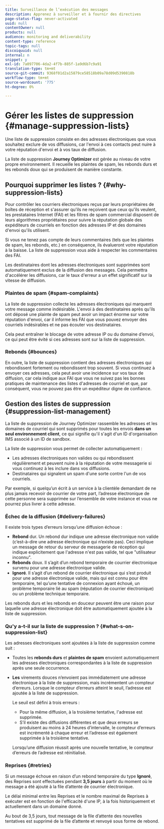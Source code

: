 ```yaml
---
title: Surveillance de l’exécution des messages
description: Apprenez à surveiller et à fournir des directives
page-status-flag: never-activated
uuid: null
contentOwner: null
products: null
audience: monitoring and deliverability
content-type: reference
topic-tags: null
discoiquuid: null
internal: n
snippet: y
exl-id: 7a097706-4da2-4f7b-885f-1a9d6b7c9a91
translation-type: tm+mt
source-git-commit: 9368f01d2a15879ce58518b09a78d09d5390818b
workflow-type: tm+mt
source-wordcount: '775'
ht-degree: 0%

---
```


# Gérer les listes de suppression {#manage-suppression-lists}

Une liste de suppression consiste en des adresses électroniques que vous souhaitez exclure de vos diffusions, car l&#39;envoi à ces contacts peut nuire à votre réputation d&#39;envoi et à vos taux de diffusion.

La liste de suppression **Journey Optimizer** est gérée au niveau de votre propre environnement. Il recueille les plaintes de spam, les rebonds durs et les rebonds doux qui se produisent de manière constante.

## Pourquoi supprimer les listes ? {#why-suppression-lists}

Pour contrôler les courriers électroniques reçus par leurs propriétaires de boîtes de réception et s&#39;assurer qu&#39;ils ne reçoivent que ceux qu&#39;ils veulent, les prestataires Internet (FAI) et les filtres de spam commercial disposent de leurs algorithmes propriétaires pour suivre la réputation globale des expéditeurs de courriels en fonction des adresses IP et des domaines d&#39;envoi qu&#39;ils utilisent.

Si vous ne tenez pas compte de leurs commentaires (tels que les plaintes de spam, les rebonds, etc.) en conséquence, ils évalueront votre réputation à la baisse. La liste de suppression vous aide à respecter les commentaires des FAI.

Les destinataires dont les adresses électroniques sont supprimées sont automatiquement exclus de la diffusion des messages. Cela permettra d&#39;accélérer les diffusions, car le taux d&#39;erreur a un effet significatif sur la vitesse de diffusion.

### Plaintes de spam {#spam-complaints}

La liste de suppression collecte les adresses électroniques qui marquent votre message comme indésirable. L&#39;envoi à des destinataires après qu&#39;ils ont déposé une plainte de spam peut avoir un impact énorme sur votre réputation d&#39;envoi, car il informe les FAI que vous pouvez envoyer des courriels indésirables et ne pas écouter vos destinataires.

Cela peut entraîner le blocage de votre adresse IP ou du domaine d’envoi, ce qui peut être évité si ces adresses sont sur la liste de suppression.

### Rebonds {#bounces}

En outre, la liste de suppression contient des adresses électroniques qui rebondissent fortement ou rebondissent trop souvent. Si vous continuez à envoyer ces adresses, cela peut avoir une incidence sur vos taux de diffusion, car cela indique aux FAI que vous ne suivez pas les bonnes pratiques de maintenance des listes d&#39;adresses de courriel et que, par conséquent, vous ne pouvez pas être un expéditeur digne de confiance.

## Gestion des listes de suppression {#suppression-list-management}

La liste de suppression de Journey Optimizer rassemble les adresses et les domaines de courriel qui sont supprimés pour toutes les envois **dans un seul environnement client**, ce qui signifie qu&#39;il s&#39;agit d&#39;un ID d&#39;organisation IMS associé à un ID de sandbox.

La liste de suppression vous permet de collecter automatiquement :
* Les adresses électroniques non valides ou qui rebondissent régulièrement et peuvent nuire à la réputation de votre messagerie si vous continuez à les inclure dans vos diffusions.
* Destinataires qui signalent un spam d&#39;une sorte contre l&#39;un de vos courriels.

Par exemple, si quelqu’un écrit à un service à la clientèle demandant de ne plus jamais recevoir de courrier de votre part, l’adresse électronique de cette personne sera supprimée sur l’ensemble de votre instance et vous ne pourrez plus livrer à cette adresse.

<!--For each address, the basic reason for suppression (soft bounces, a hard bounce or a spam complaint) will be shown in the Suppression list.-->

### Échec de la diffusion {#delivery-failures}

<!--Once a message is sent, the message logs allow you to view the delivery status for each recipient and the associated failure type and reason. [Learn more about monitoring message execution](monitoring.md). NO ACCESS TO LOGS YET-->

Il existe trois types d’erreurs lorsqu’une diffusion échoue :

* **Rebond** dur. Un rebond dur indique une adresse électronique non valide (c’est-à-dire une adresse électronique qui n’existe pas). Ceci implique un message de retour du serveur de messagerie de réception qui indique explicitement que l&#39;adresse n&#39;est pas valide, tel que &quot;utilisateur inconnu&quot;.
* **Rebonds** doux. Il s’agit d’un rebond temporaire de courrier électronique survenu pour une adresse électronique valide.
* **Ignoré**. Il s’agit d’un rebond de courrier électronique qui s’est produit pour une adresse électronique valide, mais qui est connu pour être temporaire, tel qu’une tentative de connexion ayant échoué, un problème temporaire lié au spam (réputation de courrier électronique) ou un problème technique temporaire.

Les rebonds durs et les rebonds en douceur peuvent être une raison pour laquelle une adresse électronique doit être automatiquement ajoutée à la liste de suppression.

### Qu&#39;y a-t-il sur la liste de suppression ? {#what-s-on-suppression-list}

Les adresses électroniques sont ajoutées à la liste de suppression comme suit :

* Toutes les **rebonds durs** et **plaintes de spam** envoient automatiquement les adresses électroniques correspondantes à la liste de suppression après une seule occurrence.

* **Les** virements douces n’envoient pas immédiatement une adresse électronique à la liste de suppression, mais incrémentent un compteur d’erreurs. Lorsque le compteur d’erreurs atteint le seuil, l’adresse est ajoutée à la liste de suppression.

   Le seuil est défini à trois erreurs :
   * Pour la même diffusion, à la troisième tentative, l&#39;adresse est supprimée.
   * S’il existe des diffusions différentes et que deux erreurs se produisent au moins à 24 heures d’intervalle, le compteur d’erreurs est incrémenté à chaque erreur et l’adresse est également supprimée à la troisième tentative.

   Lorsqu’une diffusion réussit après une nouvelle tentative, le compteur d’erreurs de l’adresse est réinitialisé.

### Reprises {#retries}

Si un message échoue en raison d’un rebond temporaire du type **Ignoré**, des Reprises sont effectuées pendant **3,5 jours** à partir du moment où le message a été ajouté à la file d’attente de courrier électronique.

Le délai minimal entre les Reprises et le nombre maximal de Reprises à exécuter est <!--managed by the Enhanced MTA,--> en fonction de l&#39;efficacité d&#39;une IP, à la fois historiquement et actuellement dans un domaine donné.

Au bout de 3,5 jours, tout message de la file d’attente des nouvelles tentatives est supprimé de la file d’attente et renvoyé sous forme de rebond.
